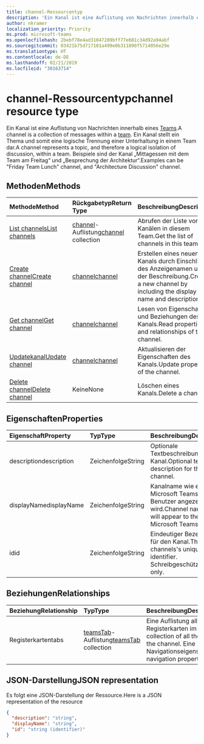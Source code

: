 ```yaml
---
title: channel-Ressourcentyp
description: 'Ein Kanal ist eine Auflistung von Nachrichten innerhalb eines Teams. '
author: nkramer
localization_priority: Priority
ms.prod: microsoft-teams
ms.openlocfilehash: 2bebf78e4ad31047289bff77e681c34d92a94abf
ms.sourcegitcommit: 03421b75d717101a499e0b311890f5714056e29e
ms.translationtype: HT
ms.contentlocale: de-DE
ms.lasthandoff: 02/21/2019
ms.locfileid: "30163714"
---
```

# <a name="channel-resource-type"></a><span data-ttu-id="02445-103">channel-Ressourcentyp</span><span class="sxs-lookup"><span data-stu-id="02445-103">channel resource type</span></span>



<span data-ttu-id="02445-104">Ein Kanal ist eine Auflistung von Nachrichten innerhalb eines [Teams](../resources/team.md).</span><span class="sxs-lookup"><span data-stu-id="02445-104">A channel is a collection of messages within a [team](../resources/team.md).</span></span> <span data-ttu-id="02445-105">Ein Kanal stellt ein Thema und somit eine logische Trennung einer Unterhaltung in einem Team dar.</span><span class="sxs-lookup"><span data-stu-id="02445-105">A channel represents a topic, and therefore a logical isolation of discussion, within a team.</span></span> <span data-ttu-id="02445-106">Beispiele sind der Kanal „Mittagessen mit dem Team am Freitag“ und „Besprechung der Architektur“.</span><span class="sxs-lookup"><span data-stu-id="02445-106">Examples can be "Friday Team Lunch" channel, and "Architecture Discussion" channel.</span></span>


## <a name="methods"></a><span data-ttu-id="02445-107">Methoden</span><span class="sxs-lookup"><span data-stu-id="02445-107">Methods</span></span>

| <span data-ttu-id="02445-108">Methode</span><span class="sxs-lookup"><span data-stu-id="02445-108">Method</span></span>       | <span data-ttu-id="02445-109">Rückgabetyp</span><span class="sxs-lookup"><span data-stu-id="02445-109">Return Type</span></span>  |<span data-ttu-id="02445-110">Beschreibung</span><span class="sxs-lookup"><span data-stu-id="02445-110">Description</span></span>|
|:---------------|:--------|:----------|
|[<span data-ttu-id="02445-111">List channels</span><span class="sxs-lookup"><span data-stu-id="02445-111">List channels</span></span>](../api/channel-list.md) | <span data-ttu-id="02445-112">[channel](channel.md)-Auflistung</span><span class="sxs-lookup"><span data-stu-id="02445-112">[channel](channel.md) collection</span></span> | <span data-ttu-id="02445-113">Abrufen der Liste von Kanälen in diesem Team.</span><span class="sxs-lookup"><span data-stu-id="02445-113">Get the list of channels in this team.</span></span>|
|[<span data-ttu-id="02445-114">Create channel</span><span class="sxs-lookup"><span data-stu-id="02445-114">Create channel</span></span>](../api/channel-post.md) | [<span data-ttu-id="02445-115">channel</span><span class="sxs-lookup"><span data-stu-id="02445-115">channel</span></span>](channel.md) | <span data-ttu-id="02445-116">Erstellen eines neuen Kanals durch Einschließen des Anzeigenamen und der Beschreibung.</span><span class="sxs-lookup"><span data-stu-id="02445-116">Create a new channel by including the display name and description.</span></span>|
|[<span data-ttu-id="02445-117">Get channel</span><span class="sxs-lookup"><span data-stu-id="02445-117">Get channel</span></span>](../api/channel-get.md) | [<span data-ttu-id="02445-118">channel</span><span class="sxs-lookup"><span data-stu-id="02445-118">channel</span></span>](channel.md) | <span data-ttu-id="02445-119">Lesen von Eigenschaften und Beziehungen des Kanals.</span><span class="sxs-lookup"><span data-stu-id="02445-119">Read properties and relationships of the channel.</span></span>|
|[<span data-ttu-id="02445-120">Updatekanal</span><span class="sxs-lookup"><span data-stu-id="02445-120">Update channel</span></span>](../api/channel-patch.md) | [<span data-ttu-id="02445-121">channel</span><span class="sxs-lookup"><span data-stu-id="02445-121">channel</span></span>](channel.md) | <span data-ttu-id="02445-122">Aktualisieren der Eigenschaften des Kanals.</span><span class="sxs-lookup"><span data-stu-id="02445-122">Update properties of the channel.</span></span>|
|[<span data-ttu-id="02445-123">Delete channel</span><span class="sxs-lookup"><span data-stu-id="02445-123">Delete channel</span></span>](../api/channel-delete.md) | <span data-ttu-id="02445-124">Keine</span><span class="sxs-lookup"><span data-stu-id="02445-124">None</span></span> | <span data-ttu-id="02445-125">Löschen eines Kanals.</span><span class="sxs-lookup"><span data-stu-id="02445-125">Delete a channel.</span></span>|

## <a name="properties"></a><span data-ttu-id="02445-126">Eigenschaften</span><span class="sxs-lookup"><span data-stu-id="02445-126">Properties</span></span>
| <span data-ttu-id="02445-127">Eigenschaft</span><span class="sxs-lookup"><span data-stu-id="02445-127">Property</span></span>     | <span data-ttu-id="02445-128">Typ</span><span class="sxs-lookup"><span data-stu-id="02445-128">Type</span></span>   |<span data-ttu-id="02445-129">Beschreibung</span><span class="sxs-lookup"><span data-stu-id="02445-129">Description</span></span>|
|:---------------|:--------|:----------|
|<span data-ttu-id="02445-130">description</span><span class="sxs-lookup"><span data-stu-id="02445-130">description</span></span>|<span data-ttu-id="02445-131">Zeichenfolge</span><span class="sxs-lookup"><span data-stu-id="02445-131">String</span></span>|<span data-ttu-id="02445-132">Optionale Textbeschreibung für den Kanal.</span><span class="sxs-lookup"><span data-stu-id="02445-132">Optional textual description for the channel.</span></span>|
|<span data-ttu-id="02445-133">displayName</span><span class="sxs-lookup"><span data-stu-id="02445-133">displayName</span></span>|<span data-ttu-id="02445-134">Zeichenfolge</span><span class="sxs-lookup"><span data-stu-id="02445-134">String</span></span>|<span data-ttu-id="02445-135">Kanalname wie er in Microsoft Teams für den Benutzer angezeigt wird.</span><span class="sxs-lookup"><span data-stu-id="02445-135">Channel name as it will appear to the user in Microsoft Teams.</span></span>|
|<span data-ttu-id="02445-136">id</span><span class="sxs-lookup"><span data-stu-id="02445-136">id</span></span>|<span data-ttu-id="02445-137">Zeichenfolge</span><span class="sxs-lookup"><span data-stu-id="02445-137">String</span></span>|<span data-ttu-id="02445-138">Eindeutiger Bezeichner für den Kanal.</span><span class="sxs-lookup"><span data-stu-id="02445-138">The channels's unique identifier.</span></span> <span data-ttu-id="02445-139">Schreibgeschützt.</span><span class="sxs-lookup"><span data-stu-id="02445-139">Read-only.</span></span>|

## <a name="relationships"></a><span data-ttu-id="02445-140">Beziehungen</span><span class="sxs-lookup"><span data-stu-id="02445-140">Relationships</span></span>
| <span data-ttu-id="02445-141">Beziehung</span><span class="sxs-lookup"><span data-stu-id="02445-141">Relationship</span></span> | <span data-ttu-id="02445-142">Typ</span><span class="sxs-lookup"><span data-stu-id="02445-142">Type</span></span>   |<span data-ttu-id="02445-143">Beschreibung</span><span class="sxs-lookup"><span data-stu-id="02445-143">Description</span></span>|
|:---------------|:--------|:----------|
|<span data-ttu-id="02445-144">Registerkarten</span><span class="sxs-lookup"><span data-stu-id="02445-144">tabs</span></span>|<span data-ttu-id="02445-145">[teamsTab](../resources/teamstab.md)-Auflistung</span><span class="sxs-lookup"><span data-stu-id="02445-145">[teamsTab](../resources/teamstab.md) collection</span></span>|<span data-ttu-id="02445-146">Eine Auflistung aller Registerkarten im Kanal.</span><span class="sxs-lookup"><span data-stu-id="02445-146">A collection of all the tabs in the channel.</span></span> <span data-ttu-id="02445-147">Eine Navigationseigenschaft.</span><span class="sxs-lookup"><span data-stu-id="02445-147">A navigation property.</span></span>|


## <a name="json-representation"></a><span data-ttu-id="02445-148">JSON-Darstellung</span><span class="sxs-lookup"><span data-stu-id="02445-148">JSON representation</span></span>

<span data-ttu-id="02445-149">Es folgt eine JSON-Darstellung der Ressource.</span><span class="sxs-lookup"><span data-stu-id="02445-149">Here is a JSON representation of the resource</span></span>

<!-- {
  "blockType": "resource",
  "keyProperty": "id",
  "@odata.type": "microsoft.graph.channel"
}-->

```json
{
  "description": "string",
  "displayName": "string",
  "id": "string (identifier)"
}

```


<!-- uuid: 8fcb5dbc-d5aa-4681-8e31-b001d5168d79
2015-10-25 14:57:30 UTC -->
<!-- {
  "type": "#page.annotation",
  "description": "channel resource",
  "keywords": "",
  "section": "documentation",
  "tocPath": ""
}-->
